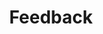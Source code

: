 ---
title: "Feedback"
heading: "What Our Happy Clients Says About Us"
layout: "testimonials"
draft: false

testimonials:
- name: "James"
  designation: "Startup Founder"
  image: "images/feedback/01.webp"
  content: "Justin could not have been a better hire! Not only did he drastically improve our backend architecture and nearly eliminate our tech-debt, he also taught us a great deal and pushed our company forward in the right direction. Justin is an expert architect who deeply understands how backend systems should be designed and is able to eloquently explain these concepts to members of the team who are less experienced. When things break, he is available to troubleshoot. When education is requested, he provides in-depth documentation, recorded videos, and one-on-one sessions to ensure that the concepts are understood by all and that tasks can be replicated without his assistance. He helped our team immensely and I whole-heartedly recommend him to any other team who is need of a highly proficient technical consultant – whether your needs are from the architect and consulting side, the technical development side, or some combination of the two, Justin is your guy."
- name: "Christoph Wagner"
  designation: "Marketing Head"
  image: "images/feedback/02.webp"
  content: "EasyHost helped us to get our WordPress shop up and running on speed. I'm happy to know that my customer's data will be secure, especially with the new DSGVO laws. I can recommend Justin and his team!"
- name: "Sharon Briggs"
  designation: "Shop owner"
  image: "images/feedback/03.webp"
  content: "EasyServices and Justin developed several shops for us, which are all running fast and are actually cheaper than Shopify! Amazing - he knows a lot about Marketing as well, I can recommend his work"
- name: "Peter from Haarbach AG"
  designation: "CEO"
  image: "images/feedback/logo1.png"
  content: "We wanted to migrate a database to the cloud, with which EasyDB helped us a lot. We switched from an old Oracle database to Postgresql managed by Justin. Good to be worry-free now."
- name: "SEO driven Platform"
  designation: "CEO"
  image: "images/feedback/logo2.png"
  content: "Using EasyScale we were able to increase our application speed by a lot. Finally rid of WordPress haha :D. We increased our sales by about 20%, which can be attributed a lot to speed i guess."
- name: "anonymous"
  designation: "Lead Developer"
  image: "images/feedback/anonymous.png"
  content: "We are running several Machine Learning models in the financial area, scanning several APIs every Milisecond. Justin helped us to scale our workloads with Kubernetes and Scaling. I recommend his work"
---